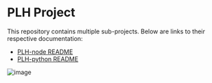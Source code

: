 # PLH Project

This repository contains multiple sub-projects. Below are links to their respective documentation:

- [PLH-node README](PLH-node/README.md)
- [PLH-python README](PLH-python/README.md)



![image](https://github.com/user-attachments/assets/3541a410-fe72-419b-808c-0b51391efb0b)
